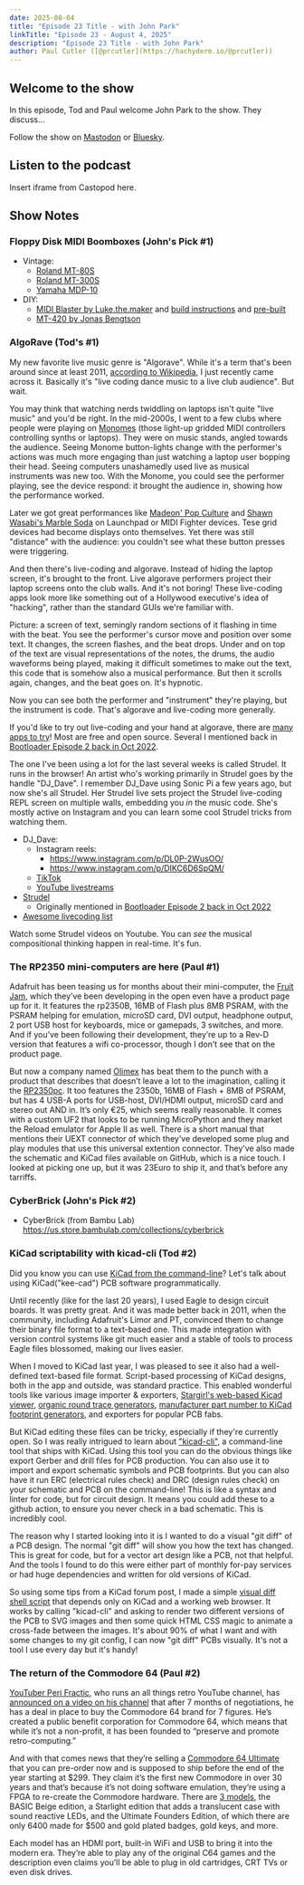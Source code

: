 ```yaml
---
date: 2025-08-04
title: "Episode 23 Title - with John Park"
linkTitle: "Episode 23 - August 4, 2025"
description: "Episode 23 Title - with John Park"
author: Paul Cutler ([@prcutler](https://hachyderm.io/@prcutler))
---
```


## Welcome to the show

In this episode, Tod and Paul welcome John Park to the show.  They discuss...

Follow the show on [Mastodon](https://www.circuitpythonshow.com/@thebootloader/follow) or [Bluesky](https://bsky.app/profile/thebootloader.net).

## Listen to the podcast

Insert iframe from Castopod here.

## Show Notes

### Floppy Disk MIDI Boomboxes (John's Pick #1)
* Vintage:
   * [Roland MT-80S](https://www.youtube.com/watch?v=5ks3ucumilU)
   * [Roland MT-300S](https://www.roland.com/us/products/mt-300s/)
   * [Yamaha MDP-10](https://nicole.express/2024/elementary-midi-watson.html)
* DIY:
   * [MIDI Blaster by Luke.the.maker](https://www.instagram.com/p/DGETt74vVA-/) and [build instructions](https://www.patreon.com/posts/midi-blaster-v1-126826036) and [pre-built](https://www.etsy.com/listing/1882509568/midi-blaster-floppy-disk-boombox-pre)
   * [MT-420 by Jonas Bengtson](https://blog.jonasbengtson.se/mt-420)

### AlgoRave (Tod's #1)

My new favorite live music genre is "Algorave". While it's a term that's
been around since at least 2011, [according to Wikipedia](https://en.wikipedia.org/wiki/Algorave),
I just recently came across it.
Basically it's "live coding dance music to a live club audience". But wait.

You may think that watching nerds twiddling on laptops isn't quite "live music"
and you'd be right. In the mid-2000s, I went to a few clubs
where people were playing on [Monomes](https://monome.org/docs/grid/)
(those light-up gridded MIDI controllers controlling synths or laptops).
They were on music stands, angled towards the audience.
Seeing Monome button-lights change with the performer's actions
was much more engaging than just watching a laptop user bopping their head.
Seeing computers unashamedly used live as musical instruments was new too.
With the Monome, you could see the performer playing, see the device respond:
it brought the audience in, showing how the performance worked.

Later we got great performances like [Madeon' Pop Culture](https://www.youtube.com/watch?v=lTx3G6h2xyA)
and [Shawn Wasabi's Marble Soda](https://www.youtube.com/watch?v=qAeybdD5UoQ)
on Launchpad or MIDI Fighter devices. Tese grid devices had become displays
onto themselves. Yet there was still "distance" with the audience: you couldn't
see what these button presses were triggering.

And then there's live-coding and algorave. Instead of hiding the laptop screen, it's brought
to the front. Live algorave performers project their laptop screens onto the club walls.
And it's not boring! These live-coding apps look more like something out of a Hollywood executive's
idea of "hacking", rather than the standard GUIs we're familiar with.

Picture: a screen of text, semingly random sections of it flashing in time with the beat.
You see the performer's cursor move and position over some text. It changes,
the screen flashes, and the beat drops. Under and on top of the text are visual
representations of the notes, the drums, the audio waveforms being played,
making it difficult sometimes to make out the text, this code that is somehow
also a musical performance. But then it scrolls again, changes,
and the beat goes on. It's hypnotic.

Now you can see both the performer and "instrument" they're playing, but the instrument is code.
That's algorave and live-coding more generally.

If you'd like to try out live-coding and your hand at algorave,
there are [many apps to try](https://github.com/toplap/awesome-livecoding)!
Most are free and open source. Several I mentioned back in [Bootloader Episode 2 back in Oct 2022](https://www.thebootloader.net/blog/2022/10/10/episode-2-m-is-for-makers-music-and-machine-learning/).

The one I've been using a lot for the last several weeks is called Strudel.
It runs in the browser!  An artist who's working primarily in Strudel
goes by the handle "DJ_Dave". I remember DJ_Dave using Sonic Pi a few years ago,
but now she's all Strudel. Her Strudel live sets project the Strudel live-coding
REPL screen on multiple walls, embedding you *in* the music code.  She's mostly
active on Instagram and you can learn some cool Strudel tricks from watching them.

* DJ_Dave:
  * Instagram reels:
    * https://www.instagram.com/p/DL0P-2WusOO/
    * https://www.instagram.com/p/DIKC6D6SpQM/
  * [TikTok](https://www.tiktok.com/@dj_dave__)
  * [YouTube livestreams](https://www.youtube.com/@dj_dave____)
* [Strudel](https://strudel.cc/)
  * Originally mentioned in [Bootloader Episode 2 back in Oct 2022](https://www.thebootloader.net/blog/2022/10/10/episode-2-m-is-for-makers-music-and-machine-learning/)
* [Awesome livecoding list](https://github.com/toplap/awesome-livecoding)

Watch some Strudel videos on Youtube.  You can *see* the musical compositional
thinking happen in real-time. It's fun.

### The RP2350 mini-computers are here (Paul #1)
Adafruit has been teasing us for months about their mini-computer, the [Fruit Jam](https://www.adafruit.com/product/6200), which they’ve been developing in the open even have a product page up for it.  It features the rp2350B, 16MB of Flash plus 8MB PSRAM, with the PSRAM helping for emulation, microSD card, DVI output, headphone output, 2 port USB host for keyboards, mice or gamepads, 3 switches, and more.  And if you’ve been following their development, they’re up to a Rev-D version that features a wifi co-processor, though I don’t see that on the product page.

But now a company named [Olimex](https://www.olimex.com) has beat them to the punch with a product that describes that doesn’t leave a lot to the imagination, calling it the [RP2350pc](https://www.olimex.com/Products/RaspberryPi/PICO/RP2350pc/open-source-hardware).  It too features the 2350b, 16MB of Flash + 8MB of PSRAM, but has 4 USB-A ports for USB-host, DVI/HDMI output, microSD card and stereo out AND in.  It’s only €25, which seems really reasonable.  It comes with a custom UF2 that looks to be running MicroPython and they market the Reload emulator for Apple II as well.  There is a short manual that mentions their UEXT connector of which they’ve developed some plug and play modules that use this universal extention connector.  They’ve also made the schematic and KiCad files available  on GitHub, which is a nice touch.  I looked at picking one up, but it was 23Euro to ship it, and that’s before any tarriffs.

### CyberBrick (John's Pick #2)
* CyberBrick (from Bambu Lab) https://us.store.bambulab.com/collections/cyberbrick

### KiCad scriptability with kicad-cli (Tod #2)

Did you know you can use [KiCad from the command-line](https://docs.kicad.org/9.0/en/cli/cli.html)?
Let's talk about using KiCad("kee-cad") PCB software programmatically.

Until recently (like for the last 20 years), I used Eagle to design
circuit boards.  It was pretty great.  And it was made better back in 2011,
when the community, including Adafruit's Limor and PT, convinced them to change their
binary file format to a text-based one. This made integration with
version control systems like git much easier and a stable of tools to
process Eagle files blossomed, making our lives easier.

When I moved to KiCad last year, I was pleased to see it also
had a well-defined text-based file format. Script-based processing of
KiCad designs, both in the app and outside, was standard practice.
This enabled wonderful tools like various image importer & exporters,
[Stargirl's web-based Kicad viewer](https://kicanvas.org/),
[organic round trace generators](https://github.com/mitxela/kicad-round-tracks),
[manufacturer part number to KiCad footprint generators](https://github.com/uPesy/easyeda2kicad.py),
and exporters for popular PCB fabs.

But KiCad editing these files can be tricky, especially if they're currently open.
So I was really intrigued to learn about ["kicad-cli"](https://docs.kicad.org/9.0/en/cli/cli.html),
a command-line tool that ships with KiCad.  Using this tool you can do the
obvious things like export Gerber and drill files for PCB production.
You can also use it to import and export schematic symbols and PCB footprints.
But you can also have it run ERC (electrical rules check) and DRC (design rules check)
on your schematic and PCB on the command-line!
This is like a syntax and linter for code, but for circuit design.
It means you could add these to a github action, to ensure you
never check in a bad schematic. This is incredibly cool.

The reason why I started looking into it is I wanted to do a visual "git diff"
of a PCB design.  The normal "git diff" will show you how the text has
changed. This is great for code, but for a vector art design like a PCB,
not that helpful.  And the tools I found to do this were either part of
monthly for-pay services or had huge dependencies and written for old versions of KiCad.

So using some tips from a KiCad forum post, I made a simple
[visual diff shell script](https://gist.github.com/todbot/aa644de99d9dacf0307267ea03fdbc64)
that depends only on KiCad and a working web browser.
It works by calling "kicad-cli" and asking to render two different versions
of the PCB to SVG images and then some quick HTML CSS magic to animate a cross-fade
between the images. It's about 90% of what I want and with some changes to
my git config, I can now "git diff" PCBs visually.  It's not a tool I use
every day but it's handy!


### The return of the Commodore 64 (Paul #2)
[YouTuber Peri Fractic](https://www.youtube.com/@RetroRecipes), who runs an all things retro YouTube channel, has [announced on a video on his channel](https://www.youtube.com/watch?v=ke-Ao-CpI7E) that after 7 months of negotiations, he has a deal in place to buy the Commodore 64 brand for 7 figures.  He’s created a public benefit corporation for Commodore 64, which means that while it’s not a non-profit, it has been founded to “preserve and promote retro-computing.”

And with that comes news that they’re selling a [Commodore 64 Ultimate](https://www.commodore.net) that you can pre-order now and is supposed to ship before the end of the year starting at $299.  They claim it’s the first new Commodore in over 30 years and that’s because it’s not doing software emulation, they’re using a FPGA to re-create the Commodore hardware.  There are [3 models](https://www.commodore.net/category/all-products), the BASIC Beige edition, a Starlight edition that adds a translucent case with sound reactive LEDs, and the Ultimate Founders Edition, of which there are only 6400 made for $500 and gold plated badges, gold keys, and more.

Each model has an HDMI port, built-in WiFi and USB to bring it into the modern era.   They’re able to play any of the original C64 games and the description even claims you’ll be able to plug in old cartridges, CRT TVs or even disk drives.
